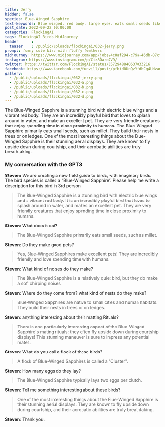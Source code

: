 ```yaml
---
title: Jerry
hidden: false
species: Blue-Winged Sapphire
text-keywords: Blue winged, red body, large eyes, eats small seeds like millet, plays in the water, makes good pets, likes human habitat like small cities, Feeds on the ground flocks of 8-30. Calls and rather short bill. As they grow older they lose all of their color.
post_date: 2022-09-22 00:00:00
categories: FlockingAI
tags: FlockingAI Birds MidJourney 
header      :
  teaser    : /public/uploads/flockingai/032-jerry.png
prompt: funny cute bird with fluffy feathers
midjourney: https://www.midjourney.com/app/jobs/4c0af294-c79a-46db-87cf-8a107a056b42
instagram: https://www.instagram.com/p/Ciz8OaroZV9/
twitter: https://twitter.com/FlockingAI/status/1572948840637833216
facebook: https://www.facebook.com/funvill/posts/pfbid0UnQzYfdhCg4LNvamo1fVj8FJ472Ea6DWEjfXM2b4Nk9bZiojukDXf3yHqbsEc7qql
gallery: 
  - /public/uploads/flockingai/032-jerry.png
  - /public/uploads/flockingai/032-a.png
  - /public/uploads/flockingai/032-b.png
  - /public/uploads/flockingai/032-c.png
  - /public/uploads/flockingai/032-d.png
---
```


The Blue-Winged Sapphire is a stunning bird with electric blue wings and a vibrant red body. They are an incredibly playful bird that loves to splash around in water, and make an excellent pet. They are very friendly creatures that enjoy spending time in close proximity to humans. The Blue-Winged Sapphire primarily eats small seeds, such as millet. They build their nests in trees or on ledges. One of the most interesting things about the Blue-Winged Sapphire is their stunning aerial displays. They are known to fly upside down during courtship, and their acrobatic abilities are truly breathtaking.

### My conversation with the GPT3

**Steven:** We are creating a new field guide to birds, with imaginary birds. The bird species is called a “Blue-Winged Sapphire”. Please help me write a description for this bird in 3rd person

> The Blue-Winged Sapphire is a stunning bird with electric blue wings and a vibrant red body. It is an incredibly playful bird that loves to splash around in water, and makes an excellent pet. They are very friendly creatures that enjoy spending time in close proximity to humans.

**Steven**: What does it eat?

> The Blue-Winged Sapphire primarily eats small seeds, such as millet.

**Steven**: Do they make good pets?

> Yes, Blue-Winged Sapphires make excellent pets! They are incredibly friendly and love spending time with humans.

**Steven**: What kind of noises do they make?

> The Blue-Winged Sapphire is a relatively quiet bird, but they do make a soft chirping noises

**Steven**: Where do they come from? what kind of nests do they make?

> Blue-Winged Sapphires are native to small cities and human habitats. They build their nests in trees or on ledges.

**Steven**: anything interesting about their matting Rituals?

> There is one particularly interesting aspect of the Blue-Winged Sapphire's mating rituals: they often fly upside down during courtship displays! This stunning maneuver is sure to impress any potential mates.

**Steven**: What do you call a flock of these birds?

> A flock of Blue-Winged Sapphires is called a "Cluster".

**Steven**: How many eggs do they lay?

> The Blue-Winged Sapphire typically lays two eggs per clutch.

**Steven**: Tell me something interesting about these birds?

> One of the most interesting things about the Blue-Winged Sapphire is their stunning aerial displays. They are known to fly upside down during courtship, and their acrobatic abilities are truly breathtaking.

**Steven**: Thank you.

